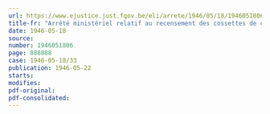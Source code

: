 ```yaml
---
url: https://www.ejustice.just.fgov.be/eli/arrete/1946/05/18/1946051806/justel
title-fr: "Arrêté ministériel relatif au recensement des cossettes de chicorée"
date: 1946-05-18
source:
number: 1946051806
page: 888888
case: 1946-05-18/33
publication: 1946-05-22
starts:
modifies:
pdf-original:
pdf-consolidated:
---
```


